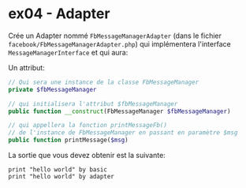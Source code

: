 # ex04 - Adapter

Crée un Adapter nommé `FbMessageManagerAdapter` (dans le fichier `facebook/FbMessageManagerAdapter.php`) qui implémentera l'interface `MessageManagerInterface` et qui aura:

Un attribut:
```php
// Qui sera une instance de la classe FbMessageManager
private $fbMessageManager
```

```php
// qui initialisera l'attribut $fbMessageManager
public function __construct(FbMessageManager $fbMessageManager)

// qui appellera la fonction printMessageFb()
// de l'instance de FbMessageManager en passant en paramètre $msg
public function printMessage($msg)
```

La sortie que vous devez obtenir est la suivante: 
```
print "hello world" by basic
print "hello world" by adapter
```